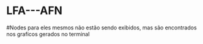 # LFA---AFN


#Nodes para eles mesmos não estão sendo exibidos, mas são encontrados nos graficos gerados no terminal